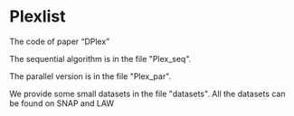 # Plexlist
The code of paper “DPlex”

The sequential algorithm is in the file "Plex_seq".

The parallel version is in the file "Plex_par".

We provide some small datasets in the file "datasets". All the datasets can be found on SNAP and LAW
